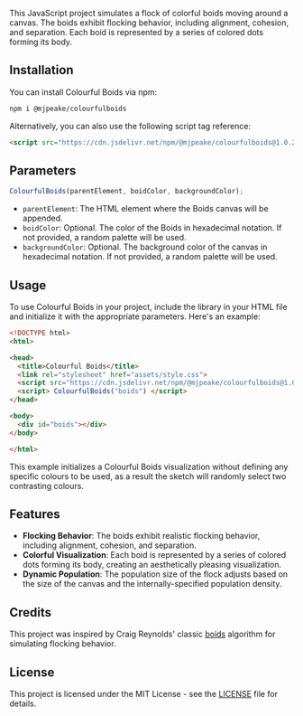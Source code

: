 This JavaScript project simulates a flock of colorful boids moving around a canvas. The boids exhibit flocking behavior, including alignment, cohesion, and separation. Each boid is represented by a series of colored dots forming its body.

## Installation

You can install Colourful Boids via npm:
```bash
npm i @mjpeake/colourfulboids
```

Alternatively, you can also use the following script tag reference:
```html
<script src="https://cdn.jsdelivr.net/npm/@mjpeake/colourfulboids@1.0.2/dist/colourfulboids.js"></script>
```

## Parameters

```javascript
ColourfulBoids(parentElement, boidColor, backgroundColor);
```

- `parentElement`: The HTML element where the Boids canvas will be appended.
- `boidColor`: Optional. The color of the Boids in hexadecimal notation. If not provided, a random palette will be used.
- `backgroundColor`: Optional. The background color of the canvas in hexadecimal notation. If not provided, a random palette will be used.

## Usage

To use Colourful Boids in your project, include the library in your HTML file and initialize it with the appropriate parameters. Here's an example:

```html {linenos=inline}
<!DOCTYPE html>
<html>

<head>
  <title>Colourful Boids</title>
  <link rel="stylesheet" href="assets/style.css">
  <script src="https://cdn.jsdelivr.net/npm/@mjpeake/colourfulboids@1.0.2/dist/colourfulboids.js"></script>
  <script> ColourfulBoids("boids") </script>
</head>

<body>
  <div id="boids"></div>
</body>

</html>
```

This example initializes a Colourful Boids visualization without defining any specific colours to be used, as a result the sketch will randomly select two contrasting colours.

## Features

- **Flocking Behavior**: The boids exhibit realistic flocking behavior, including alignment, cohesion, and separation.
- **Colorful Visualization**: Each boid is represented by a series of colored dots forming its body, creating an aesthetically pleasing visualization.
- **Dynamic Population**: The population size of the flock adjusts based on the size of the canvas and the internally-specified population density.

## Credits

This project was inspired by Craig Reynolds' classic [boids](https://www.red3d.com/cwr/boids/) algorithm for simulating flocking behavior.

## License

This project is licensed under the MIT License - see the [LICENSE](https://github.com/mjpeake/colourfulboids/blob/main/LICENSE) file for details.